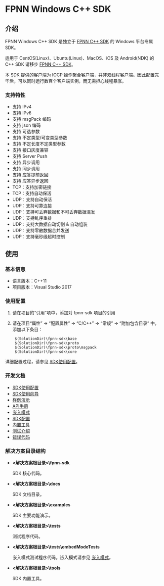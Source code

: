 # FPNN Windows C++ SDK

## 介绍

FPNN Windows C++ SDK 是独立于 [FPNN C++ SDK](https://github.com/highras/fpnn-sdk-cpp) 的 Windows 平台专属 SDK。

适用于 CentOS(Linux)、Ubuntu(Linux)、MacOS、iOS 及 Android(NDK) 的 C++ SDK 请移步 [FPNN C++ SDK](https://github.com/highras/fpnn-sdk-cpp)。

本 SDK 提供的客户端为 IOCP 操作聚合客户端，并非双线程客户端。因此配置完毕后，可以同时运行数百个客户端实例，而无需担心线程暴涨。

### 支持特性

* 支持 IPv4
* 支持 IPv6
* 支持 msgPack 编码
* 支持 json 编码
* 支持 可选参数
* 支持 不定类型/可变类型参数
* 支持 不定长度不定类型参数
* 支持 接口灰度兼容
* 支持 Server Push
* 支持 异步调用
* 支持 同步调用
* 支持 应答提前返回
* 支持 应答异步返回
* TCP：支持加密链接
* TCP：支持自动保活
* UDP：支持自动保活
* UDP：支持可靠连接
* UDP：支持可丢弃数据和不可丢弃数据混发
* UDP：支持乱序重排
* UDP：支持大数据自动切割 & 自动组装
* UDP：支持零散数据合并发送
* UDP：支持毫秒级超时控制

## 使用

### 基本信息

* 语言版本：C++11
* 项目版本：Visual Studio 2017


### 使用配置

1. 请在项目的“引用”项中，添加对 fpnn-sdk 项目的引用
1. 请在项目“属性” -> “配置属性” -> “C/C++” -> “常规” -> “附加包含目录” 中，添加以下条目：

		$(SolutionDir)\fpnn-sdk\base
		$(SolutionDir)\fpnn-sdk\proto
		$(SolutionDir)\fpnn-sdk\proto\msgpack
		$(SolutionDir)\fpnn-sdk\core

详细配置过程，请参见 [SDK使用配置](docs/install.md)。

### 开发文档

* [SDK使用配置](docs/install.md)
* [SDK使用向导](docs/guide.md)
* [样例演示](docs/examples.md)
* [API手册](docs/API.md)
* [嵌入模式](docs/embedMode.md)
* [SDK配置](docs/config.md)
* [内置工具](docs/tools.md)
* [测试介绍](docs/tests.md)
* [错误代码](docs/errorCode.md)


### 解决方案目录结构

* **\<解决方案根目录\>\\fpnn-sdk**

	SDK 核心代码。

* **\<解决方案根目录\>\\docs**

	SDK 文档目录。

* **\<解决方案根目录\>\\examples**

	SDK 主要功能演示。

* **\<解决方案根目录\>\\tests**

	测试程序代码。

* **\<解决方案根目录\>\\tests\\embedModeTests**

	嵌入模式测试程序代码。嵌入模式请参见 [嵌入模式](docs/embedMode.md)。

* **\<解决方案根目录\>\\tools**

	SDK 内置工具。

